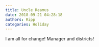 ```yaml
---
title: Uncle Reamus
date: 2018-09-21 04:28:18
authors: Ripp
categories: Holiday
---
```


 I am all for change! Manager and districts!